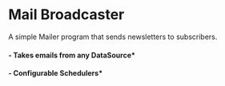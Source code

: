 # Mail Broadcaster
A simple Mailer program that sends newsletters to subscribers.

#### - Takes emails from any DataSource*
#### - Configurable Schedulers*

